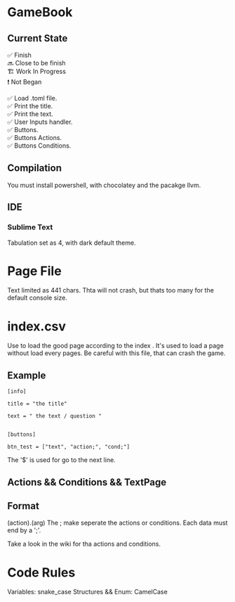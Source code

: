 # GameBook

## Current State

✅ Finish <br />
🔜 Close to be finish <br />
🏗️ Work In Progress <br />
❗ Not Began <br />

✅ Load .toml file. <br />
✅ Print the title. <br />
✅ Print the text.  <br />
✅ User Inputs handler. <br />
✅ Buttons. <br />
✅ Buttons Actions. <br />
✅️ Buttons Conditions. <br />

## Compilation
You must install powershell,
with chocolatey and the pacakge llvm.

## IDE

### Sublime Text
Tabulation set as 4, with dark default theme.

# Page File
Text limited as 441 chars. Thta will not crash, but thats too many for the default console size.

# index.csv
Use to load the good page according to the index .
It's used to load a page without load every pages.
Be careful with this file, that can crash the game.

## Example
```
[info]

title = "the title"

text = " the text / question "


[buttons]

btn_test = ["text", "action;", "cond;"]
```
The '$' is used for go to the next line. 

## Actions && Conditions && TextPage
## Format
(action).(arg)
The ; make seperate the actions or conditions.
Each data must end by a ';'.

Take a look in the wiki for tha actions and conditions.

# Code Rules

Variables: snake_case
Structures && Enum: CamelCase
